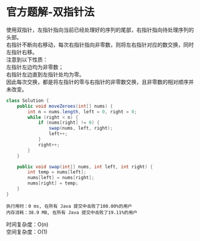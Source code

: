 # 官方题解-双指针法
使用双指针，左指针指向当前已经处理好的序列的尾部，右指针指向待处理序列的头部。  
右指针不断向右移动，每次右指针指向非零数，则将左右指针对应的数交换，同时左指针右移。  
注意到以下性质：  
左指针左边均为非零数；  
右指针左边直到左指针处均为零。  
因此每次交换，都是将左指针的零与右指针的非零数交换，且非零数的相对顺序并未改变。  
```java
class Solution {
    public void moveZeroes(int[] nums) {
        int n = nums.length, left = 0, right = 0;
        while (right < n) {
            if (nums[right] != 0) {
                swap(nums, left, right);
                left++;
            }
            right++;
        }
    }

    public void swap(int[] nums, int left, int right) {
        int temp = nums[left];
        nums[left] = nums[right];
        nums[right] = temp;
    }
}
```
```
执行用时：0 ms, 在所有 Java 提交中击败了100.00%的用户
内存消耗：38.9 MB, 在所有 Java 提交中击败了19.11%的用户
```
时间复杂度：O(n)  
空间复杂度：O(1)
